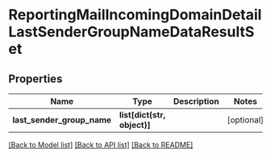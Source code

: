 # ReportingMailIncomingDomainDetailLastSenderGroupNameDataResultSet

## Properties
Name | Type | Description | Notes
------------ | ------------- | ------------- | -------------
**last_sender_group_name** | **list[dict(str, object)]** |  | [optional] 

[[Back to Model list]](../README.md#documentation-for-models) [[Back to API list]](../README.md#documentation-for-api-endpoints) [[Back to README]](../README.md)

